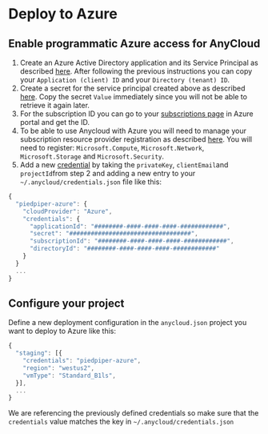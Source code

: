 # Deploy to Azure

##  Enable programmatic Azure access for AnyCloud

1. Create an Azure Active Directory application and its Service Principal as described [here](https://docs.microsoft.com/en-us/azure/active-directory/develop/howto-create-service-principal-portal). After following the previous instructions you can copy your `Application (client) ID` and your `Directory (tenant) ID`.
2. Create a secret for the service principal created above as described [here](https://docs.microsoft.com/en-us/azure/active-directory/develop/howto-create-service-principal-portal#option-2-create-a-new-application-secret). Copy the secret `Value` immediately since you will not be able to retrieve it again later.
3. For the subscription ID you can go to your [subscriptions page](https://portal.azure.com/#blade/Microsoft_Azure_Billing/SubscriptionsBlade) in Azure portal and get the ID.
4. To be able to use Anycloud with Azure you will need to manage your subscription resource provider registration as described [here](https://docs.microsoft.com/en-us/azure/azure-resource-manager/templates/error-register-resource-provider#solution-3---azure-portal). You will need to register: `Microsoft.Compute`, `Microsoft.Network`, `Microsoft.Storage` and `Microsoft.Security`.
5. Add a new [credential]() by taking the `privateKey`, `clientEmail`and `projectId`from step 2 and adding a new entry to your `~/.anycloud/credentials.json` file like this:

```javascript
{
  "piedpiper-azure": {
    "cloudProvider": "Azure",
    "credentials": {
      "applicationId": "########-####-####-####-############",
      "secret": "##################################",
      "subscriptionId": "########-####-####-####-############",
      "directoryId": "########-####-####-####-############"
    }
  }
  ...
}
```

## **Configure your project**

Define a new deployment configuration in the `anycloud.json` project you want to deploy to Azure like this:

```javascript
{
  "staging": [{
    "credentials": "piedpiper-azure",
    "region": "westus2",
    "vmType": "Standard_B1ls",
  }],
  ...
}
```

We are referencing the previously defined credentials so make sure that the `credentials` value matches the key in `~/.anycloud/credentials.json`